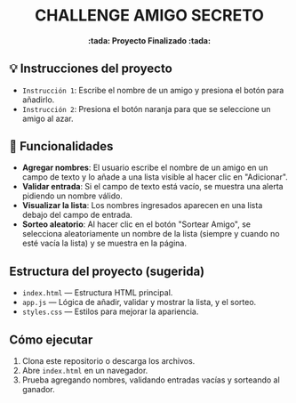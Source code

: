 <h1 align="center"> CHALLENGE AMIGO SECRETO </h1>

<h4 align="center">
:tada: Proyecto Finalizado :tada:
</h4>

## :bulb: Instrucciones del proyecto 

- `Instrucción 1`: Escribe el nombre de un amigo y presiona el botón para añadirlo.
- `Instrucción 2`: Presiona el botón naranja para que se seleccione un amigo al azar.

## :hammer: Funcionalidades

- **Agregar nombres**: El usuario escribe el nombre de un amigo en un campo de texto y lo añade a una lista visible al hacer clic en "Adicionar".
- **Validar entrada**: Si el campo de texto está vacío, se muestra una alerta pidiendo un nombre válido.
- **Visualizar la lista**: Los nombres ingresados aparecen en una lista debajo del campo de entrada.
- **Sorteo aleatorio**: Al hacer clic en el botón "Sortear Amigo", se selecciona aleatoriamente un nombre de la lista (siempre y cuando no esté vacía la lista) y se muestra en la página.

## Estructura del proyecto (sugerida)

- `index.html` — Estructura HTML principal.
- `app.js` — Lógica de añadir, validar y mostrar la lista, y el sorteo.
- `styles.css` — Estilos para mejorar la apariencia.

## Cómo ejecutar

1. Clona este repositorio o descarga los archivos.
2. Abre `index.html` en un navegador.
3. Prueba agregando nombres, validando entradas vacías y sorteando al ganador.


